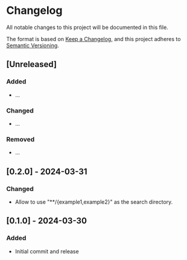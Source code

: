 # Changelog

All notable changes to this project will be documented in this file.

The format is based on [Keep a Changelog](https://keepachangelog.com/en/1.1.0/),
and this project adheres to [Semantic Versioning](https://semver.org/spec/v2.0.0.html).

## [Unreleased]

### Added

- ...

### Changed

- ...

### Removed

- ...

## [0.2.0] - 2024-03-31

### Changed

- Allow to use "**/{example1,example2}" as the search directory.

## [0.1.0] - 2024-03-30

### Added

- Initial commit and release
